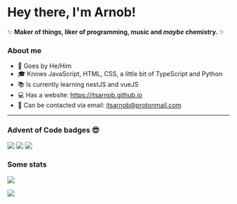 # Hey there, I'm Arnob!

✨ **Maker of things, liker of programming, music and *maybe* chemistry.** ✨

### About me 
  - 🙋 Goes by He/Him
  - 🎓 Knows JavaScript, HTML, CSS, a little bit of TypeScript and Python
  - 📚 Is currently learning nestJS and vueJS
  - 💻 Has a website: https://itsarnob.github.io
  - 📧 Can be contacted via email: itsarnob@protonmail.com
---
### Advent of Code badges 😎
![](https://img.shields.io/badge/current%20day%20📅-25-7C3AED)
![](https://img.shields.io/badge/stars%20⭐-7-F59E0B)
![](https://img.shields.io/badge/days%20completed%20✅-3-DB2777)
### Some stats
![](https://github-readme-stats.vercel.app/api?username=itsarnob&count_private=true&show_icons=true&theme=nord&hide_border=true)

![](https://github-readme-stats.vercel.app/api/top-langs?username=itsarnob&theme=nord&hide_border=true&layout=compact)
